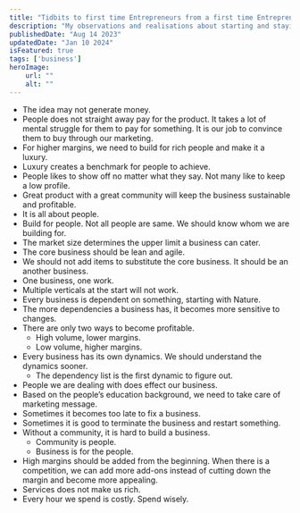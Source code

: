 ```yaml
---
title: "Tidbits to first time Entrepreneurs from a first time Entrepreneuer."
description: "My observations and realisations about starting and staying the business. Not in cronological order."
publishedDate: "Aug 14 2023"
updatedDate: "Jan 10 2024"
isFeatured: true
tags: ['business']
heroImage:
    url: ""
    alt: ""
---
```


- The idea may not generate money.
- People does not straight away pay for the product. It takes a lot of mental struggle for them to pay for something. It is our job to convince them to buy through our marketing.
- For higher margins, we need to build for rich people and make it a luxury. 
- Luxury creates a benchmark for people to achieve.
- People likes to show off no matter what they say. Not many like to keep a low profile.
- Great product with a great community will keep the business sustainable and profitable.
- It is all about people.
- Build for people. Not all people are same. We should know whom we are building for.
- The market size determines the upper limit a business can cater.
- The core business should be lean and agile.
- We should not add items to substitute the core business. It should be an another business.
- One business, one work.
- Multiple verticals at the start will not work. 
- Every business is dependent on something, starting with Nature. 
- The more dependencies a business has, it becomes more sensitive to changes.
- There are only two ways to become profitable.
    - High volume, lower margins.
    - Low volume, higher margins.
- Every business has its own dynamics. We should understand the dynamics sooner.
    - The dependency list is the first dynamic to figure out.
- People we are dealing with does effect our business.
- Based on the people’s education background, we need to take care of marketing message.
- Sometimes it becomes too late to fix a business.
- Sometimes it is good to terminate the business and restart something.
- Without a community, it is hard to build a business.
    - Community is people.
    - Business is for the people.
- High margins should be added from the beginning. When there is a competition, we can add more add-ons instead of cutting down the margin and become more appealing.
- Services does not make us rich.
- Every hour we spend is costly. Spend wisely.
